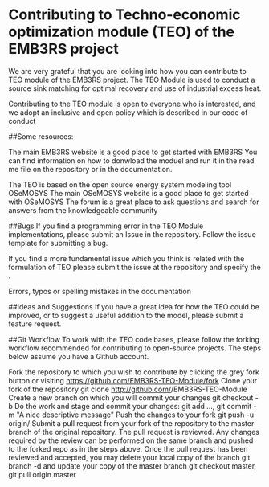 # Contributing to Techno-economic optimization module (TEO) of the EMB3RS project
We are very grateful that you are looking into how you can contribute to TEO module of the EMB3RS project. The TEO Module is used to conduct a source sink matching for optimal recovery and use of industrial excess heat. 

Contributing to the TEO module is open to everyone who is interested, and we adopt an inclusive and open policy which is described in our code of conduct

##Some resources:

The main EMB3RS website is a good place to get started with EMB3RS
You can find information on how to donwload the moduel and run it in the read me file on the repository or in the documentation. 

The TEO is based on the open source energy system modeling tool OSeMOSYS
The main OSeMOSYS website is a good place to get started with OSeMOSYS
The forum is a great place to ask questions and search for answers from the knowledgeable community


##Bugs
If you find a programming error in  the TEO Module implementations, please submit an Issue in the  repository. Follow the issue template for submitting a bug.


If you find a more fundamental issue which you think is related with the formulation of TEO please submit the issue at the repository and specify the .

Errors, typos or spelling mistakes in the documentation


##Ideas and Suggestions
If you have a great idea for how the TEO could be improved, or to suggest a useful addition to the model, please submit a feature request.

##Git Workflow
To work with the TEO code bases, please follow the forking workflow recommended for contributing to open-source projects. The steps below assume you have a Github account.

Fork the repository to which you wish to contribute by clicking the grey fork button or visiting https://github.com/EMB3RS-TEO-Module/fork
Clone your fork of the repository git clone http://github.com/<user>/EMB3RS-TEO-Module
Create a new branch on which you will commit your changes git checkout -b <branchname>
Do the work and stage and commit your changes: git add ..., git commit -m "A nice descriptive message"
Push the changes to your fork git push -u <branchname> origin/<branchname>
Submit a pull request from your fork of the repository to the master branch of the original repository.
The pull request is reviewed. Any changes required by the review can be performed on the same branch and pushed to the forked repo as in the steps above.
Once the pull request has been reviewed and accepted, you may delete your local copy of the branch git branch -d <branchname> and update your copy of the master branch git checkout master, git pull origin master
